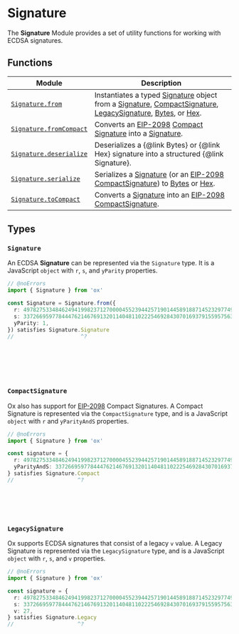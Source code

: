 # Signature

The **Signature** Module provides a set of utility functions for working with ECDSA signatures.

## Functions

| Module                                                | Description                                                                                                                                                                                              |
| ----------------------------------------------------- | -------------------------------------------------------------------------------------------------------------------------------------------------------------------------------------------------------- |
| [`Signature.from`](/api/signature/from)               | Instantiates a typed [Signature](#signature) object from a [Signature](#signature), [CompactSignature](#compactsignature), [LegacySignature](#legacysignature), [Bytes](/api/bytes), or [Hex](/api/hex). |
| [`Signature.fromCompact`](/api/signature/fromCompact) | Converts an [EIP-2098](https://eips.ethereum.org/EIPS/eip-2098) [Compact Signature](#compactsignature) into a [Signature](#signature).                                                                   |
| [`Signature.deserialize`](/api/signature/deserialize) | Deserializes a {@link Bytes} or {@link Hex} signature into a structured {@link Signature}.                                                                                                               |
| [`Signature.serialize`](/api/signature/serialize)     | Serializes a [Signature](#signature) (or an [EIP-2098](https://eips.ethereum.org/EIPS/eip-2098) [CompactSignature](#compactsignature)) to [Bytes](/api/bytes) or [Hex](/api/hex).                        |
| [`Signature.toCompact`](/api/signature/toCompact)     | Converts a [Signature](#signature) into an [EIP-2098](https://eips.ethereum.org/EIPS/eip-2098) [CompactSignature](#compactsignature).                                                                    |

## Types

### `Signature`

An ECDSA **Signature** can be represented via the `Signature` type. It is a JavaScript `object` with `r`, `s`, and `yParity` properties.

```ts twoslash
// @noErrors
import { Signature } from 'ox'

const Signature = Signature.from({
  r: 49782753348462494199823712700004552394425719014458918871452329774910450607807n,
  s: 33726695977844476214676913201140481102225469284307016937915595756355928419768n,
  yParity: 1,
}) satisfies Signature.Signature
//                     ^?








```

### `CompactSignature`

Ox also has support for [EIP-2098](https://eips.ethereum.org/EIPS/eip-2098) Compact Signatures. A Compact Signature is represented via the `CompactSignature` type, and is a JavaScript `object` with `r` and `yParityAndS` properties.

```ts twoslash
// @noErrors
import { Signature } from 'ox'

const signature = {
  r: 49782753348462494199823712700004552394425719014458918871452329774910450607807n,
  yParityAndS: 33726695977844476214676913201140481102225469284307016937915595756355928419768n,
} satisfies Signature.Compact
//                    ^?







```

### `LegacySignature`

Ox supports ECDSA signatures that consist of a legacy `v` value. A Legacy Signature is represented via the `LegacySignature` type, and is a JavaScript `object` with `r`, `s`, and `v` properties.

```ts twoslash
// @noErrors
import { Signature } from 'ox'

const signature = {
  r: 49782753348462494199823712700004552394425719014458918871452329774910450607807n,
  s: 33726695977844476214676913201140481102225469284307016937915595756355928419768n,
  v: 27,
} satisfies Signature.Legacy
//                    ^?








```
